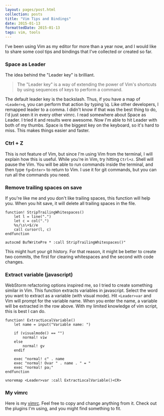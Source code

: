 ```yaml
---
layout: pages/post.html
collection: posts
title: "Vim Tips and Bindings"
date: 2015-01-13
formattedDate: 2015-01-13
tags: vim, tools
---
```

I've been using Vim as my editor for more than a year now, and I would like to share some cool tips and bindings that I've collected or created so far.

### Space as Leader
The idea behind the "Leader key" is brilliant.

> The "Leader key" is a way of extending the power of Vim's shortcuts by using sequences of keys to perform a command.

The default leader key is the backslash. Thus, if you have a map of `<Leader>q`, you can perform that action by typing \q. Like other developers, I remapped leader to a comma. I didn't know if that was the best thing to do, I'd just seen it in every other vimrc. I read somewhere about Space as Leader. I tried it and results were awesome. Now I'm able to hit Leader with both of my thumbs. Space is the biggest key on the keyboard, so it's hard to miss. This makes things easier and faster.

### Ctrl + Z
This is not feature of Vim, but since I'm using Vim from the terminal, I will explain how this is useful. While you're in Vim, try hitting `Ctrl+z`. Shell will pause the Vim. You will be able to run commands inside the terminal, and then type `fg<Enter>` to return to Vim. I use it for git commands, but you can run all the commands you need.

### Remove trailing spaces on save
If you're like me and you don't like trailing spaces, this function will help you. When you hit save, it will delete all trailing spaces in the file.

```vim
function! StripTrailingWhitespaces()
    let l = line(".")
    let c = col(".")
    %s/\s\+$//e
    call cursor(l, c)
endfunction

autocmd BufWritePre * :call StripTrailingWhitespaces()"
```

<p class="Note">This might hurt your git history. For that reason, it might be better to create two commits, the first for clearing whitespaces and the second with code changes.</p>

### Extract variable (javascript)

WebStorm refactoring options inspired me, so I tried to create something similar in Vim. This function extracts variables in javascript. Select the word you want to extract as a variable (with visual mode). Hit `<Leader>var` and Vim will prompt for the variable name. When you enter the name, a variable will be extracted in the row above. With my limited knowledge of vim script, this is best I can do.

```vim
function! ExtractLocalVariable()
    let name = input("Variable name: ")

    if (visualmode() == "")
        normal! viw
    else
        normal! gv
    endif

    exec "normal! c" . name
    exec "normal! Ovar " . name . " = "
    exec "normal! pa;"
endfunction

vnoremap <Leader>var :call ExtractLocalVariable()<CR>
```

### My vimrc
Here is my [vimrc](https://github.com/goschevski/dotfiles/blob/master/homefiles/vimrc). Feel free to copy and change anything from it. Check out the plugins I'm using, and you might find something to fit.
